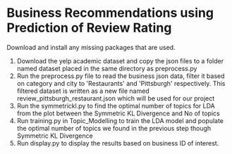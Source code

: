 # Business Recommendations using Prediction of Review Rating

Download and install any missing packages that are used.

1. Download the yelp academic dataset and copy the json files to a folder named dataset placed in the same directory as preprocess.py
2. Run the preprocess.py file to read the business json data, filter it based on category and city to 'Restaurants' and 'Pittsburgh' respectively. This filtered dataset is written as a new file named review_pittsburgh_restaurant.json which will be used for our project
3. Run the symmetrickl.py to find the optimal number of topics for LDA from the plot between the Symmetric KL Divergence and No of topics
4. Run training.py in Topic_Modelling to train the LDA model and populate the optimal number of topics we found in the previous step though Symmetric KL Divergence
5. Run display.py to display the results based on business ID of interest.
